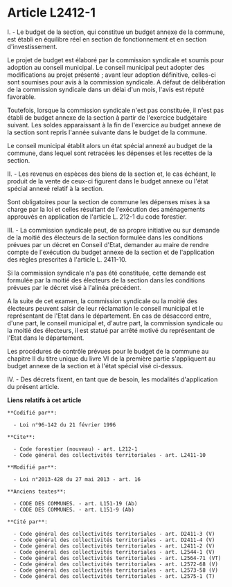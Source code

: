 # Article L2412-1

I. - Le budget de la section, qui constitue un budget annexe de la commune, est établi en équilibre réel en section de
fonctionnement et en section d'investissement. 

Le projet de budget est élaboré par la commission syndicale et soumis pour adoption au conseil municipal. Le conseil
municipal peut adopter des modifications au projet présenté ; avant leur adoption définitive, celles-ci sont soumises pour
avis à la commission syndicale. A défaut de délibération de la commission syndicale dans un délai d'un mois, l'avis est
réputé favorable. 

Toutefois, lorsque la commission syndicale n'est pas constituée, il n'est pas établi de budget annexe de la section à partir
de l'exercice budgétaire suivant. Les soldes apparaissant à la fin de l'exercice au budget annexe de la section sont repris
l'année suivante dans le budget de la commune. 

Le conseil municipal établit alors un état spécial annexé au budget de la commune, dans lequel sont retracées les dépenses et
les recettes de la section. 

II. - Les revenus en espèces des biens de la section et, le cas échéant, le produit de la vente de ceux-ci figurent dans le
budget annexe ou l'état spécial annexé relatif à la section. 

Sont obligatoires pour la section de commune les dépenses mises à sa charge par la loi et celles résultant de l'exécution des
aménagements approuvés en application de l'article L. 212-1 du code forestier. 

III. - La commission syndicale peut, de sa propre initiative ou sur demande de la moitié des électeurs de la section formulée
dans les conditions prévues par un décret en Conseil d'Etat, demander au maire de rendre compte de l'exécution du budget
annexe de la section et de l'application des règles prescrites à l'article L. 2411-10. 

Si la commission syndicale n'a pas été constituée, cette demande est formulée par la moitié des électeurs de la section dans
les conditions prévues par le décret visé à l'alinéa précédent. 

A la suite de cet examen, la commission syndicale ou la moitié des électeurs peuvent saisir de leur réclamation le conseil
municipal et le représentant de l'Etat dans le département. En cas de désaccord entre, d'une part, le conseil municipal et,
d'autre part, la commission syndicale ou la moitié des électeurs, il est statué par arrêté motivé du représentant de l'Etat
dans le département. 

Les procédures de contrôle prévues pour le budget de la commune au chapitre II du titre unique du livre VI de la première
partie s'appliquent au budget annexe de la section et à l'état spécial visé ci-dessus. 

IV. - Des décrets fixent, en tant que de besoin, les modalités d'application du présent article.

**Liens relatifs à cet article**

	**Codifié par**:

	  - Loi n°96-142 du 21 février 1996

	**Cite**:

	  - Code forestier (nouveau) - art. L212-1
	  - Code général des collectivités territoriales - art. L2411-10

	**Modifié par**:

	  - Loi n°2013-428 du 27 mai 2013 - art. 16

	**Anciens textes**:

	  - CODE DES COMMUNES. - art. L151-19 (Ab)
	  - CODE DES COMMUNES. - art. L151-9 (Ab)

	**Cité par**:

	  - Code général des collectivités territoriales - art. D2411-3 (V)
	  - Code général des collectivités territoriales - art. D2411-4 (V)
	  - Code général des collectivités territoriales - art. L2411-2 (V)
	  - Code général des collectivités territoriales - art. L2544-1 (V)
	  - Code général des collectivités territoriales - art. L2564-71 (VT)
	  - Code général des collectivités territoriales - art. L2572-68 (V)
	  - Code général des collectivités territoriales - art. L2573-58 (V)
	  - Code général des collectivités territoriales - art. L2575-1 (T)
